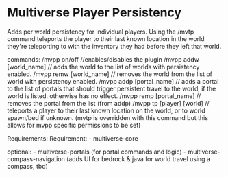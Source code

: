 # Multiverse Player Persistency 

Adds per world persistency for individual players. 
Using the /mvtp command teleports the player to their last known location in the world they're teleporting to with the inventory they had before they left that world.

commands:
/mvpp on/off //enables/disables the plugin
/mvpp addw [world_name] // adds the world to the list of worlds with persistency enabled.
/mvpp remw [world_name] // removes the world from the list of world with persistency enabled.
/mvpp addp [portal_name] // adds a portal to the list of portals that should trigger persistent travel to the world, if the world is listed. otherwise has no effect.
/mvpp remp [portal_name] // removes the portal from the list (from addp)
/mvpp tp [player] [world] // teleports a player to their last known location on the world, or to world spawn/bed if unknown. (mvtp is overridden with this command but this allows for mvpp specific permissions to be set)

Requirements:
Requirement:
    - multiverse-core

optional:
    - multiverse-portals (for portal commands and logic)
    - multiverse-compass-navigation (adds UI for bedrock & java for world travel using a compass, tbd)
    




